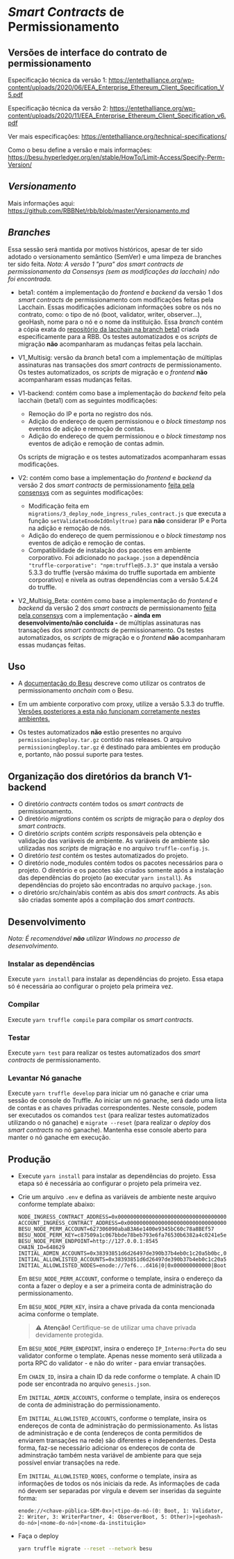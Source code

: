 # _Smart Contracts_ de Permissionamento

## Versões de interface do contrato de permissionamento

Especificação técnica da versão 1:
<https://entethalliance.org/wp-content/uploads/2020/06/EEA_Enterprise_Ethereum_Client_Specification_V5.pdf>

Especificação técnica da versão 2:
<https://entethalliance.org/wp-content/uploads/2020/11/EEA_Enterprise_Ethereum_Client_Specification_v6.pdf>

Ver mais especificações: <https://entethalliance.org/technical-specifications/>

Como o besu define a versão e mais informações:
<https://besu.hyperledger.org/en/stable/HowTo/Limit-Access/Specify-Perm-Version/>

## _Versionamento_
Mais informações aqui: https://github.com/RBBNet/rbb/blob/master/Versionamento.md

## _Branches_
Essa sessão será mantida por motivos históricos, apesar de ter sido adotado o versionamento semântico (SemVer) e uma limpeza de branches ter sido feita.
_Nota: A versão 1 "pura" dos smart contracts de permissionamento da Consensys (sem as modificações da lacchain) não foi encontrada._

- beta1: contém a implementação do _frontend_ e _backend_ da versão 1 dos _smart contracts_ de permissionamento com modificações feitas pela Lacchain. Essas modificações adicionam informações sobre os nós no contrato, como: o tipo de nó (boot, validator, writer, observer...), geoHash, nome para o nó e o nome da instituição. Essa _branch_ contém a cópia exata do [repositório da lacchain na branch beta1](https://github.com/lacchain/permissioning-smart-contracts/tree/beta1) criada especificamente para a RBB. Os testes automatizados e os _scripts_ de migração **não** acompanharam as mudanças feitas pela lacchain.

- V1_Multisig: versão da _branch_ beta1 com a implementação de múltiplas assinaturas nas transações dos _smart contracts_ de permissionamento. Os testes automatizados, os _scripts_ de migração e o _frontend_ **não** acompanharam essas mudanças feitas.

- V1-backend: contém como base a implementação do _backend_ feito pela lacchain (beta1) com as seguintes modificações:

  - Remoção do IP e porta no registro dos nós.
  - Adição do endereço de quem permissionou e o _block timestamp_ nos eventos de adição e remoção de contas.
  - Adição do endereço de quem permissionou e o _block timestamp_ nos eventos de adição e remoção de contas admin.
  
  Os scripts de migração e os testes automatizados acompanharam essas modificações.

- V2: contém como base a implementação do _frontend_ e _backend_ da versão 2 dos _smart contracts_ de permissionamento [feita pela consensys](https://github.com/ConsenSys/permissioning-smart-contracts) com as seguintes modificações:

  - Modificação feita em `migrations/3_deploy_node_ingress_rules_contract.js` que executa a função `setValidateEnodeIdOnly(true)` para **não** considerar IP e Porta na adição e remoção de nós.
  - Adição do endereço de quem permissionou e o _block timestamp_ nos eventos de adição e remoção de contas.
  - Compatibilidade de instalação dos pacotes em ambiente corporativo. Foi adicionado no `package.json` a dependência `"truffle-corporative": "npm:truffle@5.3.3"` que instala a versão 5.3.3 do truffle (versão máxima do truffle suportada em ambiente corporativo) e nivela as outras dependências com a versão 5.4.24 do truffle.

- V2_Multisig_Beta: contém como base a implementação do _frontend_ e _backend_ da versão 2 dos _smart contracts_ de permissionamento [feita pela consensys](https://github.com/ConsenSys/permissioning-smart-contracts) com a implementação **- ainda em desenvolvimento/não concluída -** de múltiplas assinaturas nas transações dos _smart contracts_ de permissionamento. Os testes automatizados, os _scripts_ de migração e o _frontend_ **não** acompanharam essas mudanças feitas.

## Uso

- A [documentação do Besu](https://besu.hyperledger.org/en/stable/Tutorials/Permissioning/Getting-Started-Onchain-Permissioning/)
descreve como utilizar os contratos de permissionamento _onchain_ com o Besu.

- Em um ambiente corporativo com proxy, utilize a versão 5.3.3 do truffle. [Versões posteriores a esta não funcionam corretamente nestes ambientes.](https://github.com/trufflesuite/truffle/issues/4016)

- Os testes automatizados **não** estão presentes no arquivo `permissioningDeploy.tar.gz` contido nas releases. O arquivo `permissioningDeploy.tar.gz` é destinado para ambientes em produção e, portanto, não possui suporte para testes.

## Organização dos diretórios da branch V1-backend

- O diretório _contracts_ contém todos os _smart contracts_ de permissionamento.
- O diretório _migrations_ contém os _scripts_ de migração para o _deploy_ dos _smart contracts_.
- O diretório _scripts_ contém _scripts_ responsáveis pela obtenção e validação das variáveis de ambiente. As variáveis de ambiente são utilizadas nos _scripts_ de migração e no arquivo `truffle-config.js`.
- O diretório _test_ contém os testes automatizados do projeto.
- O diretório node_modules contém todos os pacotes necessários para o projeto. O diretório e os pacotes são criados somente após a instalação das dependências do projeto (ao executar `yarn install`). As dependências do projeto são encontradas no arquivo `package.json`.
- o diretório src/chain/abis contém as abis dos _smart contracts_. As abis são criadas somente após a compilação dos _smart contracts_.

## Desenvolvimento

_Nota: É recomendável **não** utilizar Windows no processo de desenvolvimento._

### Instalar as dependências

Execute `yarn install` para instalar as dependências do projeto. Essa etapa só é necessária ao configurar o projeto pela primeira vez.

### Compilar

Execute `yarn truffle compile` para compilar os _smart contracts_.

### Testar

Execute `yarn test` para realizar os testes automatizados dos _smart contracts_ de permissionamento.

### Levantar Nó ganache

Execute `yarn truffle develop` para iniciar um nó ganache e criar uma sessão de console do Truffle. Ao iniciar um nó ganache, será dado uma lista de contas e as chaves privadas correspondentes. Neste console, podem ser executados os comandos `test` (para realizar testes automatizados utilizando o nó ganache) e `migrate --reset` (para realizar o _deploy_ dos _smart contracts_ no nó ganache). Mantenha esse console aberto para manter o nó ganache em execução.

## Produção

- Execute `yarn install` para instalar as dependências do projeto. Essa etapa só é necessária ao configurar o projeto pela primeira vez.

- Crie um arquivo `.env` e defina as variáveis de ambiente neste arquivo conforme template abaixo:

    ```.env
    NODE_INGRESS_CONTRACT_ADDRESS=0x0000000000000000000000000000000000009999
    ACCOUNT_INGRESS_CONTRACT_ADDRESS=0x0000000000000000000000000000000000008888
    BESU_NODE_PERM_ACCOUNT=627306090abaB3A6e1400e9345bC60c78a8BEf57
    BESU_NODE_PERM_KEY=c87509a1c067bbde78beb793e6fa76530b6382a4c0241e5e4a9ec0a0f44dc0d3
    BESU_NODE_PERM_ENDPOINT=http://127.0.0.1:8545
    CHAIN_ID=648629
    INITIAL_ADMIN_ACCOUNTS=0x38393851d6d26497de390b37b4eb0c1c20a5b0bc,0xc78622f314453aeb349615bff240b6891cefd465,0x8b708294671a61cb3af2626e45ec8ac228a03dea
    INITIAL_ALLOWLISTED_ACCOUNTS=0x38393851d6d26497de390b37b4eb0c1c20a5b0bc,0xc78622f314453aeb349615bff240b6891cefd465,0x8b708294671a61cb3af2626e45ec8ac228a03dea
    INITIAL_ALLOWLISTED_NODES=enode://7ef6...d416|0|0x000000000000|Boot|BNDES,enode://d350...70d2|1|0x000000000000|Validator|BNDES,enode://971d...5c3c|2|0x000000000000|Writer|BNDES
    ```

  Em `BESU_NODE_PERM_ACCOUNT`, conforme o template, insira o endereço da conta a fazer o deploy e a ser a primeira conta de administração do permissionamento.

  Em `BESU_NODE_PERM_KEY`, insira a chave privada da conta mencionada acima conforme o template.
  > ⚠️ **Atenção!** Certifique-se de utilizar uma chave privada devidamente protegida.

  Em `BESU_NODE_PERM_ENDPOINT`, insira o endereço `IP_Interno:Porta` do seu validator conforme o template. Apenas nesse momento será utilizada a porta RPC do validator - e não do writer - para enviar transações.

  Em `CHAIN_ID`, insira a chain ID da rede conforme o template. A chain ID pode ser encontrada no arquivo `genesis.json`.

  Em `INITIAL_ADMIN_ACCOUNTS`, conforme o template, insira os endereços de conta de administração do permissionamento.

  Em `INITIAL_ALLOWLISTED_ACCOUNTS`, conforme o template, insira os endereços de conta de administração do permissionamento. As listas de administração e de conta (endereços de conta permitidos de enviarem transações na rede) são diferentes e independentes. Desta forma, faz-se necessário adicionar os endereços de conta de adminstração também nesta variável de ambiente para que seja possível enviar transações na rede.

  Em `INITIAL_ALLOWLISTED_NODES`, conforme o template, insira as informações de todos os nós iniciais da rede. As informações de cada nó devem ser separadas por vírgula e devem ser inseridas da seguinte forma:
  
  ```.env
  enode://<chave-pública-SEM-0x>|<tipo-do-nó-(0: Boot, 1: Validator, 2: Writer, 3: WriterPartner, 4: ObserverBoot, 5: Other)>|<geohash-do-nó>|<nome-do-nó>|<nome-da-instituição>
  ```

- Faça o deploy

    ```bash
    yarn truffle migrate --reset --network besu

    ```
